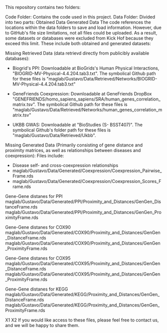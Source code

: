 This repository contains two folders:

Code Folder: Contains the code used in this project.
Data Folder: Divided into two parts:
Obtained Data
Generated Data
The code references the locations within the data folders to save and load information. However, due to GitHub's file size limitations, not all files could be uploaded. As a result, some datasets or databases were excluded from Kick Hof because they exceed this limit. These include both obtained and generated datasets:

Missing Retrieved Data (data retrievd directly from publicibly available databases):

- Biogrid's PPI:  Downloadable at BioGrids's Human Physical Interactions, "BIOGRID-MV-Physical-4.4.204.tab3.txt". The symbolical Github path for these files is "maglab/Gustavo/Data/Retrieved/Networks/BIOGRID-MV-Physical-4.4.204.tab3.txt"
  
- GeneFriends Coexpression: Downloadable at GeneFriends DropBox "GENEFRIENDS/homo_sapiens_sapiens/SRA/human_genes_correlation_matrix.tsv". The symbolical Github path for these files is "maglab/Gustavo/Data/Retrieved/Networks/human_genes_correlation_matrix.tsv"
  
- UKBB GWAS: Downloadable at "BioStudies (S- BSST407)". The symbolical Github's folder path for these files is "maglab/Gustavo/Data/Retrieved/Ukbb".


Missing Generated Data (Primarily consisting of gene distance and proximity matrices, as well as relationships between diseases and coexpression):
Files include:

- Disease self- and cross-coexpression relationships
 - maglab/Gustavo/Data/Generated/Coexpression/Coexpression_Pairwise_Frame.rds
 - maglab/Gustavo/Data/Generated/Coexpression/Coexpression_Scores_Frame.rds

Gene-Gene distanes for PPI
maglab/Gustavo/Data/Generated/PPI/Proximity_and_Distances/GenGen_DistanceFrame.rds
maglab/Gustavo/Data/Generated/PPI/Proximity_and_Distances/GenGen_ProximityFrame.rds

Gene-Gene distanes for COX90
maglab/Gustavo/Data/Generated/COX90/Proximity_and_Distances/GenGen_DistanceFrame.rds
maglab/Gustavo/Data/Generated/COX90/Proximity_and_Distances/GenGen_ProximityFrame.rds

Gene-Gene distanes for COX95
maglab/Gustavo/Data/Generated/COX95/Proximity_and_Distances/GenGen_DistanceFrame.rds
maglab/Gustavo/Data/Generated/COX95/Proximity_and_Distances/GenGen_ProximityFrame.rds

Gene-Gene distanes for KEGG
maglab/Gustavo/Data/Generated/KEGG/Proximity_and_Distances/GenGen_DistanceFrame.rds
maglab/Gustavo/Data/Generated/KEGG/Proximity_and_Distances/GenGen_ProximityFrame.rds



X1
X2
If you would like access to these files, please feel free to contact us, and we will be happy to share them.
